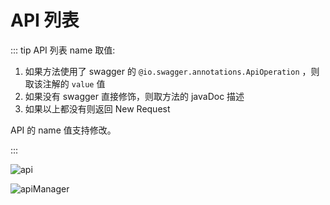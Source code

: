 ---
---

# API 列表

::: tip API 列表 name 取值:

1. 如果方法使用了 swagger 的 `@io.swagger.annotations.ApiOperation` ，则取该注解的 `value` 值
1. 如果没有 swagger 直接修饰，则取方法的 javaDoc 描述
1. 如果以上都没有则返回 New Request

API 的 name 值支持修改。

:::

![api](/img/apis_hd.png "API列表")

![apiManager](/img/apiManager.png "API管理")
